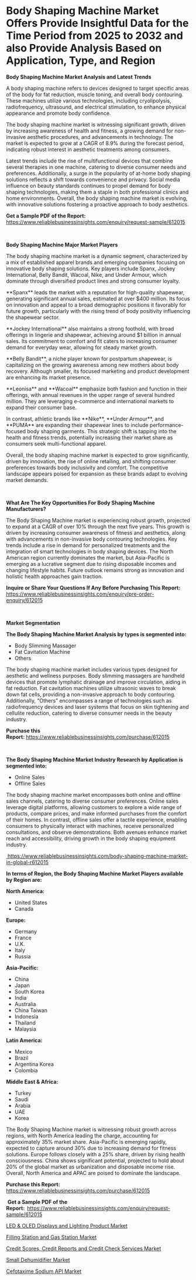 <p><h1>Body Shaping Machine Market Offers Provide Insightful Data for the Time Period from 2025 to 2032 and also Provide Analysis Based on Application, Type, and Region</h1></p><p><strong>Body Shaping Machine Market Analysis and Latest Trends</strong></p>
<p><p>A body shaping machine refers to devices designed to target specific areas of the body for fat reduction, muscle toning, and overall body contouring. These machines utilize various technologies, including cryolipolysis, radiofrequency, ultrasound, and electrical stimulation, to enhance physical appearance and promote body confidence.</p><p>The body shaping machine market is witnessing significant growth, driven by increasing awareness of health and fitness, a growing demand for non-invasive aesthetic procedures, and advancements in technology. The market is expected to grow at a CAGR of 8.9% during the forecast period, indicating robust interest in aesthetic treatments among consumers. </p><p>Latest trends include the rise of multifunctional devices that combine several therapies in one machine, catering to diverse consumer needs and preferences. Additionally, a surge in the popularity of at-home body shaping solutions reflects a shift towards convenience and privacy. Social media influence on beauty standards continues to propel demand for body shaping technologies, making them a staple in both professional clinics and home environments. Overall, the body shaping machine market is evolving, with innovative solutions fostering a proactive approach to body aesthetics.</p></p>
<p><strong>Get a Sample PDF of the Report:&nbsp;</strong> <a href="https://www.reliablebusinessinsights.com/enquiry/request-sample/612015?utm_campaign=2220&utm_medium=2&utm_source=Github&utm_content=ia&utm_term=06022025&utm_id=body-shaping-machine">https://www.reliablebusinessinsights.com/enquiry/request-sample/612015</a></p>
<p>&nbsp;</p>
<p><strong>Body Shaping Machine Major Market Players</strong></p>
<p><p>The body shaping machine market is a dynamic segment, characterized by a mix of established apparel brands and emerging companies focusing on innovative body shaping solutions. Key players include Spanx, Jockey International, Belly Bandit, Wacoal, Nike, and Under Armour, which dominate through diversified product lines and strong consumer loyalty.</p><p>**Spanx** leads the market with a reputation for high-quality shapewear, generating significant annual sales, estimated at over $400 million. Its focus on innovation and appeal to a broad demographic positions it favorably for future growth, particularly with the rising trend of body positivity influencing the shapewear sector.</p><p>**Jockey International** also maintains a strong foothold, with broad offerings in lingerie and shapewear, achieving around $1 billion in annual sales. Its commitment to comfort and fit caters to increasing consumer demand for everyday wear, allowing for steady market growth.</p><p>**Belly Bandit**, a niche player known for postpartum shapewear, is capitalizing on the growing awareness among new mothers about body recovery. Although smaller, its focused marketing and product development are enhancing its market presence.</p><p>**Leonisa** and **Wacoal** emphasize both fashion and function in their offerings, with annual revenues in the upper range of several hundred million. They are leveraging e-commerce and international markets to expand their consumer base.</p><p>In contrast, athletic brands like **Nike**, **Under Armour**, and **PUMA** are expanding their shapewear lines to include performance-focused body shaping garments. This strategic shift is tapping into the health and fitness trends, potentially increasing their market share as consumers seek multi-functional apparel.</p><p>Overall, the body shaping machine market is expected to grow significantly, driven by innovation, the rise of online retailing, and shifting consumer preferences towards body inclusivity and comfort. The competitive landscape appears poised for expansion as these brands adapt to evolving market demands.</p></p>
<p>&nbsp;</p>
<p><strong>What Are The Key Opportunities For Body Shaping Machine Manufacturers?</strong></p>
<p><p>The Body Shaping Machine market is experiencing robust growth, projected to expand at a CAGR of over 10% through the next five years. This growth is driven by increasing consumer awareness of fitness and aesthetics, along with advancements in non-invasive body contouring technologies. Key trends include a rise in demand for personalized treatments and the integration of smart technologies in body shaping devices. The North American region currently dominates the market, but Asia-Pacific is emerging as a lucrative segment due to rising disposable incomes and changing lifestyle habits. Future outlook remains strong as innovation and holistic health approaches gain traction.</p></p>
<p><strong>Inquire or Share Your Questions If Any Before Purchasing This Report:</strong> <a href="https://www.reliablebusinessinsights.com/enquiry/pre-order-enquiry/612015?utm_campaign=2220&utm_medium=2&utm_source=Github&utm_content=ia&utm_term=06022025&utm_id=body-shaping-machine">https://www.reliablebusinessinsights.com/enquiry/pre-order-enquiry/612015</a></p>
<p>&nbsp;</p>
<p><strong>Market Segmentation</strong></p>
<p><strong>The Body Shaping Machine Market Analysis by types is segmented into:</strong></p>
<p><ul><li>Body Slimming Massager</li><li>Fat Cavitation Machine</li><li>Others</li></ul></p>
<p><p>The body shaping machine market includes various types designed for aesthetic and wellness purposes. Body slimming massagers are handheld devices that promote lymphatic drainage and improve circulation, aiding in fat reduction. Fat cavitation machines utilize ultrasonic waves to break down fat cells, providing a non-invasive approach to body contouring. Additionally, “Others” encompasses a range of technologies such as radiofrequency devices and laser systems that focus on skin tightening and cellulite reduction, catering to diverse consumer needs in the beauty industry.</p></p>
<p><strong>Purchase this Report:&nbsp;</strong><a href="https://www.reliablebusinessinsights.com/purchase/612015?utm_campaign=2220&utm_medium=2&utm_source=Github&utm_content=ia&utm_term=06022025&utm_id=body-shaping-machine">https://www.reliablebusinessinsights.com/purchase/612015</a></p>
<p>&nbsp;</p>
<p><strong>The Body Shaping Machine Market Industry Research by Application is segmented into:</strong></p>
<p><ul><li>Online Sales</li><li>Offline Sales</li></ul></p>
<p><p>The body shaping machine market encompasses both online and offline sales channels, catering to diverse consumer preferences. Online sales leverage digital platforms, allowing customers to explore a wide range of products, compare prices, and make informed purchases from the comfort of their homes. In contrast, offline sales offer a tactile experience, enabling consumers to physically interact with machines, receive personalized consultations, and observe demonstrations. Both avenues enhance market reach and accessibility, driving growth in the body shaping equipment industry.</p></p>
<p><a href="https://www.reliablebusinessinsights.com/body-shaping-machine-market-in-global-r612015?utm_campaign=2220&utm_medium=2&utm_source=Github&utm_content=ia&utm_term=06022025&utm_id=body-shaping-machine">&nbsp;https://www.reliablebusinessinsights.com/body-shaping-machine-market-in-global-r612015</a></p>
<p><strong>In terms of Region, the Body Shaping Machine Market Players available by Region are:</strong></p>
<p>
    <p> <strong> North America: </strong>
        <ul>
            <li>United States</li>
            <li>Canada</li>
        </ul>
        </p> 
    <p> <strong> Europe: </strong>
        <ul>
            <li>Germany</li>
            <li>France</li>
            <li>U.K.</li>
            <li>Italy</li>
            <li>Russia</li>
        </ul>
        </p> 
    <p> <strong> Asia-Pacific: </strong>
        <ul>
            <li>China</li>
            <li>Japan</li>
            <li>South Korea</li>
            <li>India</li>
            <li>Australia</li>
            <li>China Taiwan</li>
            <li>Indonesia</li>
            <li>Thailand</li>
            <li>Malaysia</li>
        </ul>
        </p> 
    <p> <strong> Latin America: </strong>
        <ul>
            <li>Mexico</li>
            <li>Brazil</li>
            <li>Argentina Korea</li>
            <li>Colombia</li>
        </ul>
        </p> 
    <p> <strong> Middle East & Africa: </strong>
        <ul>
            <li>Turkey</li>
            <li>Saudi</li>
            <li>Arabia</li>
            <li>UAE</li>
            <li>Korea</li>
        </ul>
    </p>
    </p>
<p><p>The Body Shaping Machine market is witnessing robust growth across regions, with North America leading the charge, accounting for approximately 35% market share. Asia-Pacific is emerging rapidly, expected to capture around 30% due to increasing demand for fitness solutions. Europe follows closely with a 25% share, driven by rising health consciousness. China shows significant potential, projected to hold about 20% of the global market as urbanization and disposable income rise. Overall, North America and APAC are poised to dominate the landscape.</p></p>
<p><strong>Purchase this Report: </strong><a href="https://www.reliablebusinessinsights.com/purchase/612015?utm_campaign=2220&utm_medium=2&utm_source=Github&utm_content=ia&utm_term=06022025&utm_id=body-shaping-machine">https://www.reliablebusinessinsights.com/purchase/612015</a></p>
<p>&nbsp;<strong>Get a Sample PDF of the Report:&nbsp;&nbsp;</strong><a href="https://www.reliablebusinessinsights.com/enquiry/request-sample/612015?utm_campaign=2220&utm_medium=2&utm_source=Github&utm_content=ia&utm_term=06022025&utm_id=body-shaping-machine">https://www.reliablebusinessinsights.com/enquiry/request-sample/612015</a></p>
<p><strong></strong></p>
<p><p><a href="https://www.linkedin.com/pulse/providing-view-both-historical-trends-future-projections-ze37e?utm_campaign=2220&utm_medium=2&utm_source=Github&utm_content=ia&utm_term=06022025&utm_id=body-shaping-machine">LED & OLED Displays and Lighting Product Market</a></p><p><a href="https://www.linkedin.com/pulse/understanding-filling-station-gas-market-key-insights-projected-yxxbc?utm_campaign=2220&utm_medium=2&utm_source=Github&utm_content=ia&utm_term=06022025&utm_id=body-shaping-machine">Filling Station and Gas Station Market</a></p><p><a href="https://www.linkedin.com/pulse/credit-scores-reports-check-services-market-analysis-future-ex0oe?utm_campaign=2220&utm_medium=2&utm_source=Github&utm_content=ia&utm_term=06022025&utm_id=body-shaping-machine">Credit Scores, Credit Reports and Credit Check Services Market</a></p><p><a href="https://github.com/norbeludie83/Market-Research-Report-List-1/blob/main/small-dehumidifier-market.md?utm_campaign=2220&utm_medium=2&utm_source=Github&utm_content=ia&utm_term=06022025&utm_id=body-shaping-machine">Small Dehumidifier Market</a></p><p><a href="https://www.linkedin.com/pulse/cefotaxime-sodium-api-market-research-report-trends-overview-eshvc?utm_campaign=2220&utm_medium=2&utm_source=Github&utm_content=ia&utm_term=06022025&utm_id=body-shaping-machine">Cefotaxime Sodium API Market</a></p></p>